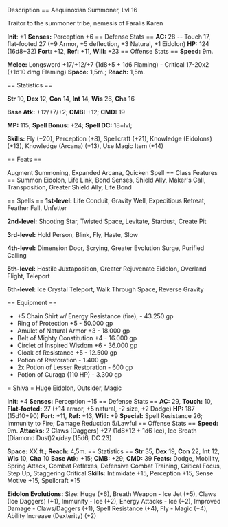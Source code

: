 Description == Aequinoxian Summoner, Lvl 16

Traitor to the summoner tribe, nemesis of Faralis Karen

**Init**: +1
**Senses:** Perception +6 == Defense
Stats == **AC:** 28 -- Touch 17, flat-footed 27 (+9 Armor, +5
deflection, +3 Natural, +1 Eidolon)
**HP:** 124
(16d8+32)
 **Fort:** +12, **Ref:** +11, **Will:**
+23
 == Offense Stats == **Speed:** 9m.

**Melee:** Longsword +17/+12/+7 (1d8+5 + 1d6 Flaming) - Critical 17-20x2 (+1d10 dmg Flaming)
**Space:** 1,5m.; **Reach:** 1,5m.
 
== Statistics == 
 
**Str** 10, **Dex** 12,
**Con** 14, **Int** 14, **Wis** 26, **Cha** 16

**Base Atk:** +12/+7/+2; **CMB:** +12; **CMD:** 19

**MP:** 115; **Spell Bonus:** +24; **Spell DC:** 18+lvl;
 
 **Skills:** Fly (+20), Perception (+8), Spellcraft (+21), Knowledge (Eidolons) (+13), Knowledge (Arcana) (+13), Use Magic Item (+14)
 
 == Feats == 

Augment Summoning, Expanded Arcana, Quicken Spell == Class Features == Summon Eidolon, Life
Link, Bond Senses, Shield Ally, Maker's Call, Transposition, Greater Shield Ally, Life Bond 

== Spells == 
**1st-level:** Life Conduit,
Gravity Well, Expeditious Retreat, Feather Fall, Unfetter

**2nd-level:** Shooting Star, Twisted Space, Levitate, Stardust,
Create Pit

 **3rd-level:** Hold Person, Blink, Fly,
Haste, Slow

 **4th-level:** Dimension Door, Scrying,
Greater Evolution Surge, Purified Calling

**5th-level:** Hostile Juxtaposition, Greater Rejuvenate Eidolon,
Overland Flight, Teleport

 **6th-level:** Ice Crystal
Teleport, Walk Through Space, Reverse Gravity

== Equipment == 
- +5 Chain Shirt w/ Energy Resistance (fire), - 43.250
gp 
- Ring of Protection +5 - 50.000 gp 
- Amulet of Natural Armor +3 -
18.000 gp 
- Belt of Mighty Constitution +4 - 16.000 gp 
- Circlet of Inspired Wisdom +6 - 36.000 gp 
- Cloak of Resistance +5 - 12.500 gp
- Potion of Restoration - 1.400 gp
- 2x Potion of Lesser Restoration - 600 gp
- Potion of Curaga (110 HP) - 3.300 gp

= Shiva = 
Huge Eidolon, Outsider, Magic

**Init**: +4
**Senses:** Perception +15 == Defense
Stats == **AC:** 29, **Touch:** 10, **Flat-footed:** 27 (+14
armor, +5 natural, -2 size, +2 Dodge)
 **HP:** 187
(15d10+90)
 **Fort:** +11, **Ref:** +13, **Will:**
+9
 **Special:** Spell Resistance 26; Immunity to Fire;
Damage Reduction 5/Lawful == Offense Stats == **Speed:**
9m.
 **Attacks:** 2 Claws (Daggers) +27 (1d8+12 + 1d6
Ice), Ice Breath (Diamond Dust)2x/day (15d6, DC 23)

**Space:** XX ft.; **Reach:** 4,5m.
 == Statistics ==
**Str** 35, **Dex** 19, **Con** 22, **Int** 12, **Wis** 10,
**Cha** 10
 **Base Atk:** +15; **CMB:** +29;
**CMD:** 39
 **Feats:** Dodge, Mobility, Spring
Attack, Combat Reflexes, Defensive Combat Training, Critical Focus, Step
Up, Staggering Critical
 **Skills:** Intimidate +15,
Perception +15, Sense Motive +15, Spellcraft +15

**Eidolon Evolutions:** Size: Huge (+6), Breath Weapon - Ice Jet (+5),
Claws (Ice Daggers) (+1), Immunity - Ice (+2), Energy Attacks - Ice
(+2), Improved Damage - Claws/Daggers (+1), Spell Resistance (+4), Fly -
Magic (+4), Ability Increase (Dexterity) (+2)
